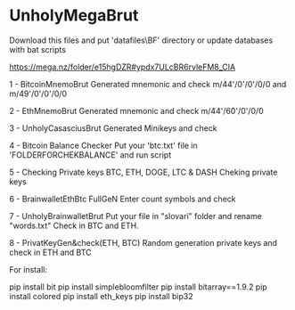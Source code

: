 # UnholyMegaBrut

Download this files and put 'datafiles\BF' directory or update databases with bat scripts

https://mega.nz/folder/e15hgDZR#ypdx7ULcBR6rvleFM8_CIA

1 - BitcoinMnemoBrut
    Generated mnemonic and check m/44'/0'/0'/0/0 and m/49'/0'/0'/0/0

2 - EthMnemoBrut
    Generated mnemonic and check m/44'/60'/0'/0/0 
    
3 - UnholyCasasciusBrut
    Generated Minikeys and check
    
4 - Bitcoin Balance Checker
    Put your 'btc.txt' file in 'FOLDERFORCHEKBALANCE' and run script
    
5 - Checking Private keys BTC, ETH, DOGE, LTC & DASH
    Cheking private keys
    
6 - BrainwalletEthBtc FullGeN
    Enter count symbols and check
    
7 - UnholyBrainwalletBrut
    Put your file in "slovari" folder and rename "words.txt"
    Check in BTC and ETH.
    
8 - PrivatKeyGen&check(ETH, BTC)
    Random generation private keys and check in ETH and BTC




For install:


pip install bit
pip install simplebloomfilter
pip install bitarray==1.9.2
pip install colored
pip install eth_keys
pip install bip32

